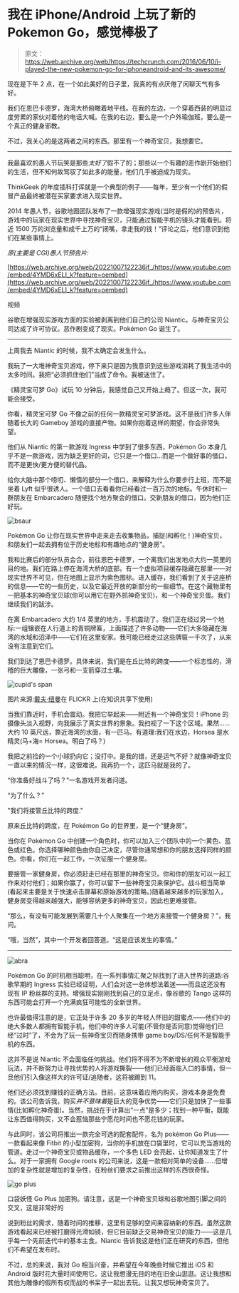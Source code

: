 # 我在 iPhone/Android 上玩了新的 Pokemon Go，感觉棒极了 

> 原文：<https://web.archive.org/web/https://techcrunch.com/2016/06/10/i-played-the-new-pokemon-go-for-iphoneandroid-and-its-awesome/>

现在是下午 2 点，在一个如此美好的日子里，我真的有点厌倦了闲聊天气有多好。

我们在恩巴卡德罗，海湾大桥俯瞰着地平线。在我的左边，一个穿着西装的明显过度劳累的家伙对着他的电话大喊。在我的右边，要么是一个户外瑜伽班，要么是一个真正的健身邪教。

不过，我关心的是这两者之间的东西。那里有一个神奇宝贝，我想要它。

* * *

我最喜欢的愚人节玩笑是那些*太好了*假不了的；那些以一个有趣的恶作剧开始他们的生活，但不知何故驾驭了如此多的能量，他们几乎被迫成为现实。

ThinkGeek 的年度插科打诨就是一个典型的例子——每年，至少有一个他们的假冒产品最终被潜在买家要求进入现实世界。

2014 年愚人节，谷歌地图团队发布了一款增强现实游戏(当时是假的)的预告片，游戏中的玩家在现实世界中寻找神奇宝贝，只能通过智能手机的镜头才能看到。将近 1500 万的浏览量和成千上万的“闭嘴，拿走我的钱！”评论之后，他们意识到他们在某些事情上。

*原(主要是 CGI)愚人节预告片:*

[https://web.archive.org/web/20221007122236if_/https://www.youtube.com/embed/4YMD6xELI_k?feature=oembed](https://web.archive.org/web/20221007122236if_/https://www.youtube.com/embed/4YMD6xELI_k?feature=oembed)

视频

谷歌在增强现实游戏方面的实验被剥离到他们自己的公司 Niantic。与神奇宝贝公司达成了许可协议。恶作剧变成了现实。Pokémon Go 诞生了。

* * *

上周我去 Niantic 的时候，我不太确定会发生什么。

我玩了一大堆神奇宝贝游戏，停下来只是因为我意识到这些游戏消耗了我生活中的太多时间。我把“必须抓住他们”当成了命令。我被迷住了。

《精灵宝可梦 Go》试玩 10 分钟后，我感觉自己又开始上瘾了。但这一次，我可能会接受。

你看，精灵宝可梦 Go 不像之前的任何一款精灵宝可梦游戏。这不是我们许多人伴随着长大的 Gameboy 游戏的直接产物。如果你抱着这样的期望，你会非常失望。

他们从 Niantic 的第一款游戏 Ingress 中学到了很多东西，Pokémon Go 本身几乎不是一款游戏，因为缺乏更好的词，它只是一个借口…而是一个做好事的借口，而不是更快/更方便的替代品。

给你大脑中那个唠叨、懒惰的部分一个借口，来解释为什么你要步行上班，而不是坐着 Lyft 似乎很诱人。一个借口去看看你已经看过一百万次的地标。午休时和一群朋友在 Embarcadero 随便找个地方聚会的借口。交新朋友的借口，因为他们正好玩。

![bsaur](img/0d450b2887c219ea0db6474d2d548800.png)

Pokémon Go 让你在现实世界中走来走去收集物品，捕捉(和孵化！)神奇宝贝，和朋友们一起去拥有位于历史地标和有趣地点的“健身房”。

我和比赛后的部分队员会合，前往恩巴卡德罗，一个离我们出发地点大约一英里的目的地。我们在路上停在海湾大桥的底部。有一个虚拟项目缓存隐藏在那里——对现实世界不可见，但在地图上显示为紫色图标。进入缓存，我们看到了关于这座桥的信息——它的一些历史，以及它最近开放的新部分的一些细节。在这个藏物里有一把基本的神奇宝贝球(你可以用它在野外抓神奇宝贝)，和一个神奇宝贝蛋。我们继续我们的跋涉。

在离 Embarcadero 大约 1/4 英里的地方，手机震动了。我们正在经过另一个地标:一组镶嵌在人行道上的青铜牌匾，上面描述了许多动物——它们大多隐藏在海湾的水域和沼泽中——它们在这里安家。我可能已经走过这些牌匾一千次了，从来没有注意到它们。

我们到达了恩巴卡德罗。具体来说，我们是在丘比特的跨度——一个标志性的，滑稽的巨大雕像，一张弓和一支箭穿过土壤。

![cupid's span](img/506d8029ea2b9e3897646bc05e2316a2.png)

图片来源:[戴夫·纽曼](https://web.archive.org/web/20221007122236/https://www.flickr.com/photos/groovysoup/5114822298/in/photolist-8MYNtm-6P2qxW-7suqu8-58skmY-eYUnzh-dGAbKs-58skeo-8jTYxn-8jTYB6-8bBiNF-8jXa23-8jTYCr-bzZRTC-8jXa3s-8jXa6q-8jXa59-8jXafQ-8jX9ZY-8jXapN-8jXajb-eceN6M-8jTYNB-8jXa8N-8jXabu-8jTYzX-8mZL46-8jXak9-8jTYZ8-8jXawC-8jXa5N-8jTYPP-7CibM9-8jXatd-8jXarS-8jXaqG-nFkewb-nFkcuA-np3BFN-8jXa4j-8jXakU-8jTYER-8jTYXa-r1b2qq-8jTYDK-nFpwAy-dkX8h7-78NgHV-8bEAcN-np3FM3-c4BpX9)在 FLICKR 上(在知识共享下使用)

当我们靠近时，手机会震动。我把它举起来——附近有一个神奇宝贝！iPhone 的摄像头淡入视野，向我展示了真实世界的景象。我扫视了一下这个区域。果然……大约 10 英尺远，靠近海湾的水面，有一匹马。有道理:我们在水边，Horsea 是水精灵(马+海= Horsea。明白了吗？)

我把之前捡的一个小球扔向它；没打中。是我的错，还是运气不好？就像神奇宝贝一直以来的情况一样，这很难说。我再扔一个，这匹马就是我的了。

“你准备好战斗了吗？”一名游戏开发者问道。

“为了什么？”

"我们将接管丘比特的跨度."

原来丘比特的跨度，在 Pokémon Go 的世界里，是一个“健身房”。

当你在 Pokémon Go 中创建一个角色时，你可以加入三个团队中的一个:黄色、蓝色或红色。你选择哪种颜色由你自己决定，尽管你通常想和你的朋友选择同样的颜色。你看，你们在一起工作，一次征服一个健身房。

要接管一家健身房，你必须赶走已经在那里的神奇宝贝。你和你的朋友可以一起工作来对付他们；如果你赢了，你可以留下一些神奇宝贝来保护它。战斗相当简单(看起来主要是关于快速点击屏幕和原始游戏的策略。)随着越来越多的玩家加入，健身房变得越来越强大，能够容纳更多的神奇宝贝，因此也更难接管。

“那么，有没有可能发展到需要几十个人聚集在一个地方来接管一个健身房？”，我问。

“哦，当然”，其中一个开发者回答道。“这是应该发生的事情。”

* * *

![abra](img/b98df498ec8a450272c048209f09086d.png)

Pokémon Go 的时机相当聪明，在一系列事情汇聚之际找到了进入世界的道路:谷歌早期的 Ingress 实验已经证明，人们会对这一总体想法着迷——而且这还没有现有 IP 粉丝群的支持。增强现实刚刚找到自己的立足点，像谷歌的 Tango 这样的东西可能会打开一个充满疯狂可能性的全新世界。

也许最值得注意的是，它正处于许多 20 多岁的年轻人怀旧的甜蜜点——他们中的绝大多数人都拥有智能手机，他们中的许多人可能(不管你是否同意)觉得他们已经“过时”了，不会为了玩一些神奇宝贝而随身携带 game boy/DS/任何不是智能手机的东西。

这并不是说 Niantic 不会面临任何挑战。他们将不得不为不断增长的观众平衡游戏玩法，并不断努力让寻找优势的人将游戏撕裂——他们已经面临入口的事情，但一旦他们引入像这样大的许可证/追随者，这将被踢到 11。

他们还必须找到赚钱的正确方法。目前，这意味着应用内购买，游戏本身是免费的。该公司告诉我，购买*并不意味着*是巨大的竞争优势——它们只是加快了一些事情(比如孵化神奇蛋)。当然，挑战在于计算出“一点”是多少；找到一种平衡，既能让东西值得购买，又不会惹恼那些宁愿花时间也不愿花钱的玩家。

与此同时，该公司将推出一款完全可选的配套配件，名为 pokémon Go Plus——一款看起来像 Fitbit 的小型加密狗，当你的手机放在口袋里时，它可以充当游戏的管道。走过一个神奇宝贝或物品缓存，一个多色 LED 会亮起，让你知道发生了什么。对于一家拥有 Google roots 的公司来说，这是一款相对简单的设备……但增加的复杂性就是增加的复杂性，在粉丝们要求之前推出这样的东西很奇怪。

![go plus](img/c4dab18390d2617864e13effefbec361.png)

口袋妖怪 Go Plus 加密狗。请注意，这是一个神奇宝贝球和谷歌地图引脚之间的交叉，这是非常好的

说到粉丝的需求，随着时间的推移，这里有足够的空间来容纳新的东西。虽然这款游戏看起来已经被打磨得光滑如镜，但它目前缺乏交易神奇宝贝的能力——这是几乎每一个先前迭代中的基本主食。Niantic 告诉我这是他们正在研究的东西，但他们不希望在发布时。

不过，总的来说，我对 Go 相当兴奋，并希望在今年晚些时候它推出 iOS 和 Android 版时花大量时间使用它。这让我想漫无目的地在旧金山逛逛。这让我想和其他为雕像的假所有权而战的书呆子一起出去玩。让我又想玩神奇宝贝了。